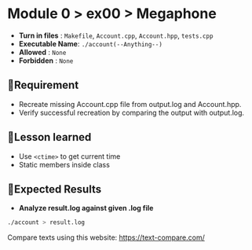 # Module 0 > ex00 > Megaphone

- **Turn in files**  : `Makefile`, `Account.cpp`, `Account.hpp`, `tests.cpp`
- **Executable Name**: `./account(--Anything--)`
- **Allowed**        : `None`
- **Forbidden**        : `None`


## 📝Requirement
- Recreate missing Account.cpp file from output.log and Account.hpp.
- Verify successful recreation by comparing the output with output.log.

## 🤔Lesson learned
- Use `<ctime>` to get current time
- Static members inside class

## 🧪Expected Results

- **Analyze result.log against given .log file**
```bash
./account > result.log
```

Compare texts using this website: <https://text-compare.com/>


